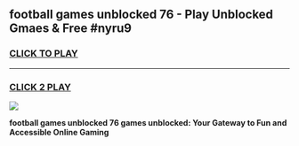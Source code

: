 
## football games unblocked 76 - Play Unblocked Gmaes & Free #nyru9
<h3>
<a href="https://premium.freeplayer.one?title=football_games_unblocked_76&ref=03M">CLICK TO PLAY</a></h3>
<hr>

<h3>
<a href="https://premium.freeplayer.one?title=football_games_unblocked_76&ref=03M">CLICK 2 PLAY</a>
  
</h3>

<a href="https://premium.freeplayer.one?title=football_games_unblocked_76&ref=03M"><img src="https://clearcache.store/games.png"></a>


**football games unblocked 76 games unblocked: Your Gateway to Fun and Accessible Online Gaming**
